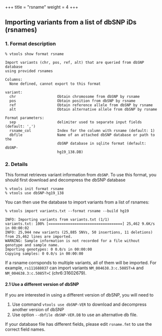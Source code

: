 +++
title = "rsname"
weight = 4
+++

## Importing variants from a list of dbSNP iDs (rsnames)


### 1. Format description

    % vtools show format rsname
    
    Import variants (chr, pos, ref, alt) that are queried from dbSNP database
    using provided rsnames
    
    Columns:
      None defined, cannot export to this format
    
    variant:
      chr                   Obtain chromosome from dbSNP by rsname
      pos                   Obtain position from dbSNP by rsname
      ref                   Obtain reference allele from dbSNP by rsname
      alt                   Obtain alternative allele from dbSNP by rsname
    
    Format parameters:
      sep                   delimiter used to separate input fields (default: ',')
      rsname_col            Index for the column with rsname (default: 1)
      dbfile                Name of an attached dbSNP database or path to the
                            dbSNP database in sqlite format (default: dbSNP-
                            hg19_138.DB)
    



### 2. Details

This format retrieves variant information from `dbSNP`. To use this format, you should first download and decompress the dbSNP database 



    % vtools init format rsname
    % vtools use dbSNP-hg19_138
    

You can then use the database to import variants from a list of rsnames: 



    % vtools import variants.txt --format rsname --build hg19
    
    INFO: Importing variants from variants.txt (1/1)
    variants.txt: 100% [==================================] 25,462 9.6K/s in 00:00:02
    INFO: 25,944 new variants (25,885 SNVs, 50 insertions, 11 deletions) from 25,462 lines are imported.
    WARNING: Sample information is not recorded for a file without genotype and sample name.
    Importing genotypes: 0 0.0/s in 00:00:00
    Copying samples: 0 0.0/s in 00:00:00
    



If a rsname corrsponds to multiple variants, all of them will be imported. For example, `rs111688037` can import variants `NM_004638.3:c.5085T>A` and `NM_004638.3:c.5085T>C` (chr6:31602679). 



#### 2.1 Use a different version of dbSNP

If you are interested in using a different version of dbSNP, you will need to 



1.  Use command `vtools use dbSNP-VER` to download and decompress another version of dbSNP 
2.  Use option `--dbfile dbSNP-VER.DB` to use an alternative db file. 

If your database file has different fields, please edit `rsname.fmt` to use the correct field names.
